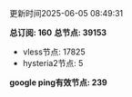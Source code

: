 更新时间2025-06-05 08:49:31

**总订阅: 160**
**总节点: 39153**
- vless节点: 17825
- hysteria2节点: 5

**google ping有效节点: 239**
